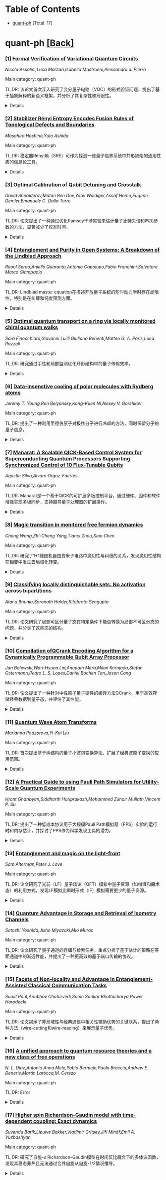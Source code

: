 <div id=toc></div>

# Table of Contents

- [quant-ph](#quant-ph) [Total: 17]


<div id='quant-ph'></div>

# quant-ph [[Back]](#toc)

### [1] [Formal Verification of Variational Quantum Circuits](https://arxiv.org/abs/2507.10635)
*Nicola Assolini,Luca Marzari,Isabella Mastroeni,Alessandra di Pierro*

Main category: quant-ph

TL;DR: 该论文首次深入研究了变分量子电路（VQC）的形式验证问题，提出了基于抽象解释的新语义框架，并分析了其复杂性和局限性。


<details>
  <summary>Details</summary>
Motivation: VQC在量子机器学习中具有重要地位，但其对抗性输入的脆弱性尚未有形式化验证方法，类似于经典深度学习模型。

Method: 采用基于区间的可达性技术，并结合抽象解释方法，定义VQC的验证问题并分析其复杂性。

Result: 研究发现量子特有的状态归一化等问题挑战了现有方法，新框架能有效处理这些问题。

Conclusion: 论文为VQC的形式验证提供了理论基础和实践方法，填补了该领域的空白。

Abstract: Variational quantum circuits (VQCs) are a central component of many quantum
machine learning algorithms, offering a hybrid quantum-classical framework
that, under certain aspects, can be considered similar to classical deep neural
networks. A shared aspect is, for instance, their vulnerability to adversarial
inputs, small perturbations that can lead to incorrect predictions. While
formal verification techniques have been extensively developed for classical
models, no comparable framework exists for certifying the robustness of VQCs.
Here, we present the first in-depth theoretical and practical study of the
formal verification problem for VQCs. Inspired by abstract interpretation
methods used in deep learning, we analyze the applicability and limitations of
interval-based reachability techniques in the quantum setting. We show that
quantum-specific aspects, such as state normalization, introduce inter-variable
dependencies that challenge existing approaches. We investigate these issues by
introducing a novel semantic framework based on abstract interpretation, where
the verification problem for VQCs can be formally defined, and its complexity
analyzed. Finally, we demonstrate our approach on standard verification
benchmarks.

</details>


### [2] [Stabilizer Rényi Entropy Encodes Fusion Rules of Topological Defects and Boundaries](https://arxiv.org/abs/2507.10656)
*Masahiro Hoshino,Yuto Ashida*

Main category: quant-ph

TL;DR: 稳定器Rényi熵（SRE）可作为探测一维量子临界系统中共形缺陷的通用性质的信息论工具。


<details>
  <summary>Details</summary>
Motivation: 研究SRE在共形缺陷中的通用性质，以揭示其作为量子魔力量度的潜力。

Method: 使用边界共形场论分析SRE的通用对数修正和尺寸无关项，并通过数值计算验证。

Result: 边界和拓扑缺陷分别表现为SRE的通用对数修正和尺寸无关项，且SRE能反映缺陷融合规则。

Conclusion: SRE是研究共形缺陷和拓扑缺陷的有效工具，其通用性质与缺陷融合规则一致。

Abstract: We demonstrate that the stabilizer R\'{e}nyi entropy (SRE), a computable
measure of quantum magic, can serve as an information-theoretic probe for
universal properties associated with conformal defects in one-dimensional
quantum critical systems. Using boundary conformal field theory, we show that
open boundaries manifest as a universal logarithmic correction to the SRE,
whereas topological defects yield a universal size-independent term. When
multiple defects are present, we find that the universal terms in the SRE
faithfully reflect the defect-fusion rules that define noninvertible symmetry
algebra. These analytical predictions are corroborated by numerical
calculations of the Ising model, where boundaries and topological defects are
described by Cardy states and Verlinde lines, respectively.

</details>


### [3] [Optimal Calibration of Qubit Detuning and Crosstalk](https://arxiv.org/abs/2507.10661)
*David Shnaiderov,Matan Ben Dov,Yoav Woldiger,Assaf Hamo,Eugene Demler,Emanuele G. Dalla Torre*

Main category: quant-ph

TL;DR: 论文提出了一种通过优化Ramsey干涉实验来估计量子比特失谐和串扰参数的方法，显著减少了校准时间。


<details>
  <summary>Details</summary>
Motivation: 量子处理器中物理量子比特的校准面临串扰问题，导致单个量子比特失谐估计复杂化。

Method: 利用Fisher信息和Cramer-Rao界优化Ramsey干涉实验，比较了多种校准协议。

Result: 实验验证表明，双正交单时间测量方法在精度和鲁棒性上最优，校准时间减少50%。

Conclusion: 该方法能高效准确地提取参数，适用于孤立和耦合量子比特系统。

Abstract: Characterizing and calibrating physical qubits is essential for maintaining
the performance of quantum processors. A key challenge in this process is the
presence of crosstalk that complicates the estimation of individual qubit
detunings. In this work, we derive optimal strategies for estimating detuning
and crosstalk parameters by optimizing Ramsey interference experiments using
Fisher information and the Cramer-Rao bound. We compare several calibration
protocols, including measurements of a single quadrature at multiple times and
of two quadratures at a single time, for a fixed number of total measurements.
Our results predict that the latter approach yields the highest precision and
robustness in both cases of isolated and coupled qubits. We validate
experimentally our approach using a single NV center as well as superconducting
transmons. Our approach enables accurate parameter extraction with
significantly fewer measurements, resulting in up to a 50\% reduction in
calibration time while maintaining estimation accuracy.

</details>


### [4] [Entanglement and Purity in Open Systems: A Breakdown of the Lindblad Approach](https://arxiv.org/abs/2507.10668)
*Raoul Serao,Aniello Quaranta,Antonio Capolupo,Fabio Franchini,Salvatore Marco Giampaolo*

Main category: quant-ph

TL;DR: Lindblad master equation在描述开放量子系统的短时动力学时存在局限性，特别是在纠缠和纯度预测方面。


<details>
  <summary>Details</summary>
Motivation: 研究Lindblad主方程在描述开放量子系统中纠缠和纯度短时动力学的有效性。

Method: 比较Lindbladian方法和全微观处理方法，并引入时间依赖的Lindbladian进行改进。

Result: Lindbladian方法预测线性纯度衰减并可能完全抑制纠缠，而全微观处理显示纠缠增长和二次纯度衰减。时间依赖Lindbladian改进部分预测但引入不一致性。

Conclusion: 有效模型在描述微妙量子行为时存在局限性，需谨慎应用。

Abstract: We examine the effectiveness of Lindblad master equation in capturing the
short-time dynamics of entanglement and purity in open quantum systems.
Focusing on two interacting two-level systems interacting with a larger
environment, we compare the Lindbladian approach to a full microscopic
treatment. While the latter shows entanglement growth and a quadratic decay of
purity, the Lindbladian method predicts a linear purity decay and can entirely
suppress entanglement when the dissipative coupling exceeds the interaction
strength. Introducing a time-dependent Lindbladian improves some predictions
but causes inconsistencies in other observables. Our results highlight the
limitations of effective models and the need for caution when applying them to
describe subtle quantum behaviors.

</details>


### [5] [Optimal quantum transport on a ring via locally monitored chiral quantum walks](https://arxiv.org/abs/2507.10669)
*Sara Finocchiaro,Giovanni Luilli,Giuliano Benenti,Matteo G. A. Paris,Luca Razzoli*

Main category: quant-ph

TL;DR: 研究通过手性和局部监测优化环形结构中的量子传输效率。


<details>
  <summary>Details</summary>
Motivation: 解决纯相干传输中因破坏性干涉导致的传输概率低问题。

Method: 采用局部监测的连续时间手性量子行走模型，结合时间反演对称性破坏和测量频率优化。

Result: 通过分析Perron-Frobenius算子的光谱特性，确定了最大化检测概率的最佳条件。

Conclusion: 提供了一种增强监测系统中量子传输的通用框架。

Abstract: In purely coherent transport on finite networks, destructive interference can
significantly suppress transfer probabilities, which can only reach high values
through careful fine-tuning of the evolution time or tailored initial-state
preparations. We address this issue by investigating excitation transfer on a
ring, modeling it as a locally monitored continuous-time chiral quantum walk.
Chirality, introduced through time-reversal symmetry breaking, imparts a
directional bias to the coherent dynamics and can lift dark states. Local
monitoring, implemented via stroboscopic projective measurements at the target
site, provides a practical detection protocol without requiring fine-tuning of
the evolution time. By analyzing the interplay between chirality and
measurement frequency, we identify optimal conditions for maximizing the
asymptotic detection probability. The optimization of this transfer protocol
relies on the spectral properties of the Perron-Frobenius operator, which
capture the asymptotic non-unitary dynamics, and on the analysis of dark
states. Our approach offers a general framework for enhancing quantum transport
in monitored systems.

</details>


### [6] [Data-insenstive cooling of polar molecules with Rydberg atoms](https://arxiv.org/abs/2507.10671)
*Jeremy T. Young,Ron Belyansky,Kang-Kuen Ni,Alexey V. Gorshkov*

Main category: quant-ph

TL;DR: 提出了一种利用里德伯原子对极性分子进行冷却的方法，同时保留分子的量子信息。


<details>
  <summary>Details</summary>
Motivation: 解决极性分子在量子计算和模拟中因热运动导致的信息丢失问题。

Method: 通过选择合适的内部状态和施加外部场，设计状态不敏感的相互作用，实现声子交换冷却。

Result: 实现了极性分子的相干冷却，不影响其内部状态，可重复操作。

Conclusion: 该方法有望延长混合光镊阵列中量子计算和模拟的时间。

Abstract: We propose a method to sympathetically cool polar molecules with Rydberg
atoms without destroying the quantum information encoded in the polar
molecules. While the interactions between the two are usually state-dependent,
we show how to engineer state-insensitive interactions between the hot
molecules and the cold atoms with a suitable choice of internal states and the
application of external fields. The resulting interactions, which may be van
der Waals or dipolar, induce a phonon swap interaction between the two species,
thereby coherently cooling the polar molecules without affecting the internal
state, a process which can be repeated if the atoms are cooled again or new
cold atoms are brought in. Our cooling schemes open the possibility of
extending quantum computation and simulation times in emerging hybrid tweezer
arrays of polar molecules and neutral atoms.

</details>


### [7] [Manarat: A Scalable QICK-Based Control System for Superconducting Quantum Processors Supporting Synchronized Control of 10 Flux-Tunable Qubits](https://arxiv.org/abs/2507.10676)
*Agustin Silva,Alvaro Orgaz-Fuertes*

Main category: quant-ph

TL;DR: Manarat是一个基于QICK的可扩展多板控制平台，通过硬件、固件和软件增强实现多板同步，支持超导量子处理器的扩展操作。


<details>
  <summary>Details</summary>
Motivation: 随着量子比特数量增加，单控制模块无法满足多量子比特操作的需求，需要一种可扩展的控制架构。

Method: Manarat通过低抖动时钟分配网络、tProcessor修改和同步方案实现多板同步，并集成定制模拟前端用于通量控制。

Result: 在10量子比特超导处理器上验证，实现了亚纳秒级同步和跨板CZ门校准。

Conclusion: Manarat证明了多RFSoC板间的亚纳秒同步和相干控制可行，为超导量子计算机的可扩展操作提供了解决方案。

Abstract: A scalable control architecture for superconducting quantum processors is
essential as the number of qubits increases and coherent multi-qubit operations
span beyond the capacity of a single control module. The Quantum
Instrumentation Control Kit (QICK), built on AMD RFSoC platforms, offers a
flexible open-source framework for pulse-level qubit control but lacks native
support for multi-board synchronization, limiting its applicability to mid- and
large-scale quantum devices. To overcome this limitation, we introduce Manarat,
a scalable multi-board control platform based on QICK that incorporates
hardware, firmware, and software enhancements to enable sub-100 ps timing
alignment across multiple AMD ZCU216 RFSoC boards. Our system integrates a
low-jitter clock distribution network, modifications to the tProcessor, and a
synchronization scheme to ensure deterministic alignment of program execution
across boards. It also includes a custom analog front-end for flux control that
combines high-speed RF signals with software-programmable DC biasing voltages
generated by a low-noise, high-precision DAC. These capabilities are
complemented by a software stack capable of orchestrating synchronized
multi-board experiments and fully integrated with the open-source Qibo
framework for quantum device calibration and algorithm execution. We validate
Manarat on a 10-qubit superconducting processor controlled by two RFSoC boards,
demonstrating reliable execution of synchronized control sequences for
cross-board CZ gate calibration. These results confirm that sub-nanosecond
synchronization and coherent control is achievable across multiple RFSoC
boards, enabling scalable operation of superconducting quantum computers.

</details>


### [8] [Magic transition in monitored free fermion dynamics](https://arxiv.org/abs/2507.10688)
*Cheng Wang,Zhi-Cheng Yang,Tianci Zhou,Xiao Chen*

Main category: quant-ph

TL;DR: 研究了1+1维随机自由费米子电路中魔幻性与纠缠的关系，发现魔幻性结构在相变中发生去局域化转变。


<details>
  <summary>Details</summary>
Motivation: 探索自由费米子动力学中的魔幻性与纠缠相变之间的联系。

Method: 使用稳定子Rényi熵（SRE）量化魔幻性，并通过完美采样算法进行数值计算。

Result: SRE在临界相和面积律相中均保持广延性，但魔幻性结构发生去局域化相变。

Conclusion: 临界相中SRE的弛豫时间随系统尺寸线性增长，进一步证实了该相的临界性质。

Abstract: We investigate magic and its connection to entanglement in 1+1 dimensional
random free fermion circuits, with a focus on hybrid free fermion dynamics that
can exhibit an entanglement phase transition. To quantify magic, we use the
Stabilizer R\'enyi Entropy (SRE), which we compute numerically via a perfect
sampling algorithm. We show that although the SRE remains extensive as the
system transitions from a critical phase to an area-law (disentangled) phase,
the structure of magic itself undergoes a delocalization phase transition. This
transition is characterized using the bipartite stabilizer mutual information,
which exhibits the same scaling behavior as entanglement entropy: logarithmic
scaling in the critical phase and a finite constant in the area-law phase.
Additionally, we explore the dynamics of SRE. While the total SRE becomes
extensive in $O(1)$ time, we find that in the critical phase, the relaxation
time to the steady-state value is parameterically longer than that in generic
random circuits. The relaxation follows a universal form, with a relaxation
time that grows linearly with the system size, providing further evidence for
the critical nature of the phase.

</details>


### [9] [Classifying locally distinguishable sets: No activation across bipartitions](https://arxiv.org/abs/2507.10698)
*Atanu Bhunia,Saronath Halder,Ritabrata Sengupta*

Main category: quant-ph

TL;DR: 论文研究了局部可区分量子态在特定条件下能否转换为局部不可区分态的问题，并分类了这些态的结构。


<details>
  <summary>Details</summary>
Motivation: 探索局部可区分态在正交保持LOCC（OP-LOCC）下转换为局部不可区分态的条件，填补相关研究空白。

Method: 通过分析不同结构的局部可区分态（包括乘积态和纠缠态），确定其是否允许转换，并引入层次分类。

Result: 发现某些局部可区分态可以转换为局部不可区分态，而另一些则不能，并提出了“跨二分区无激活”现象。

Conclusion: 研究为量子态的分类和应用提供了新视角，特别是在多体系统中展示了更复杂的转换行为。

Abstract: A set of orthogonal quantum states is said to be locally indistinguishable if
they cannot be perfectly distinguished by local operations and classical
communication (LOCC). Otherwise, the states are locally distinguishable.
However, locally indistinguishable states may find applications in information
processing protocols. In this sense, locally indistinguishable states are
useful. On the other hand, it is usual to consider that locally distinguishable
states are useless. Nevertheless, recent works suggest that locally
distinguishable states should be given due consideration as in certain
situations these states can be converted to locally indistinguishable states
under orthogonality-preserving LOCC (OP-LOCC). Such a counterintuitive
phenomenon motivates us to ask when the aforesaid conversion is possible and
when it is not. In this work, we provide different structures of locally
distinguishable product and entangled states which do not allow the aforesaid
conversion. We also provide certain structures of locally distinguishable
states which allow the aforesaid conversion. In this way, we classify the
locally distinguishable sets by introducing hierarchies among them. In a
multipartite system, this study becomes more involved as there exist
multipartite locally distinguishable sets which cannot be converted to locally
indistinguishable sets by OP-LOCC across any bipartition. We say this as ``no
activation across bi-partitions".

</details>


### [10] [Compilation ofQCrank Encoding Algorithm for a Dynamically Programmable Qubit Array Processor](https://arxiv.org/abs/2507.10699)
*Jan Balewski,Wan-Hsuan Lin,Anupam Mitra,Milan Kornjača,Stefan Ostermann,Pedro L. S. Lopes,Daniel Bochen Tan,Jason Cong*

Main category: quant-ph

TL;DR: 论文提出了一种针对中性原子量子硬件的编译方法QCrank，用于高效存储经典数据到量子态，并评估了其性能。


<details>
  <summary>Details</summary>
Motivation: 研究如何利用中性原子量子硬件的特性（如高量子比特数、并行操作等）来优化量子程序的部署。

Method: 通过定义噪声模型并在Qiskit中模拟，评估QCrank在中性原子硬件上的性能，并与Quantinuum和IBM的硬件进行比较。

Result: QCrank在中性原子硬件上表现出良好的精度扩展性，优于其他硬件平台。

Conclusion: 中性原子硬件在量子数据存储方面具有潜力，QCrank方法为其优化部署提供了有效途径。

Abstract: Algorithm and hardware-aware compilation co-design is essential for the
efficient deployment of near-term quantum programs. We present a compilation
case-study implementing QCrank -- an efficient encoding protocol for storing
sequenced real-valued classical data in a quantum state -- targeting neutral
atom-based Dynamically Programmable Qubit Arrays (DPQAs). We show how key
features of neutral-atom arrays such as high qubits count, operation
parallelism, multi-zone architecture, and natively reconfigurable connectivity
can be used to inform effective algorithm deployment. We identify algorithmic
and circuit features that signal opportunities to implement them in a
hardware-efficient manner. To evaluate projected hardware performance, we
define a realistic noise model for DPQAs using parameterized Pauli channels,
implement it in Qiskit circuit simulators, and assess QCrank's accuracy for
writing and reading back 24-320 real numbers into 6-20 qubits. We compare DPQA
results with simulated performances of Quantinuum's H1-1E and with experimental
results from IBM Fez, highlighting promising accuracy scaling for DPQAs.

</details>


### [11] [Quantum Wave Atom Transforms](https://arxiv.org/abs/2507.10739)
*Marianna Podzorova,Yi-Kai Liu*

Main category: quant-ph

TL;DR: 首次提出基于树结构的量子小波包变换算法，扩展了经典波原子变换的应用范围。


<details>
  <summary>Details</summary>
Motivation: 经典波原子变换用于构建微分算子的稀疏表示，但量子算法能实现更广泛的变换类别。

Method: 采用高效的树结构表示方法，构建量子算法实现小波包和波原子变换。

Result: 量子算法的门复杂度为$O(\mathrm{poly}(n))$，优于经典算法的$O(n 2^n)$浮点运算。

Conclusion: 该结果可用于改进现有量子算法求解双曲偏微分方程。

Abstract: This paper constructs the first quantum algorithm for wavelet packet
transforms with a tree structure, sometimes called wave atom transforms.
Classically, wave atoms are used to construct sparse representations of
differential operators, which enable fast numerical algorithms for partial
differential equations. Compared to previous work, our quantum algorithm can
implement a larger class of wavelet and wave atom transforms, by using an
efficient representation for a larger class of possible tree structures. Our
quantum implementation has $O(\mathrm{poly}(n))$ gate complexity for the
transform of dimension $2^n$, while classical implementations have $O(n 2^n)$
floating point operations. The result can be used to improve existing quantum
algorithms for solving hyperbolic partial differential equations.

</details>


### [12] [A Practical Guide to using Pauli Path Simulators for Utility-Scale Quantum Experiments](https://arxiv.org/abs/2507.10771)
*Hrant Gharibyan,Siddharth Hariprakash,Mohammed Zuhair Mullath,Vincent P. Su*

Main category: quant-ph

TL;DR: 提出了一种低成本协议用于大规模Pauli Path模拟器（PPS）实验的运行时和内存估计，并探讨了PPS作为科学发现工具的潜力。


<details>
  <summary>Details</summary>
Motivation: 研究PPS是否可以作为科学发现工具而非仅用于验证已有结果，并分析其运行时和内存需求。

Method: 分析Heisenberg绘景中Pauli系数的动态，发现其收敛特性，并提出框架以理解PPS的收敛性。

Result: 发现减小截断参数δ不总能提高精度，且较深的量子电路可能更容易模拟。

Conclusion: 为PPS的可靠验证和补充估计提供了实用指南，并发布了BlueQubit SDK工具包。

Abstract: In this this paper we present an inexpensive protocol to perform runtime and
memory estimation for large-scale experiments with Pauli Path simulators (PPS).
Additionally, we propose a conceptually simple solution for studying whether
PPS can be used as a scientific discovery tool, rather than reproducing
existing answers. We start by analyzing the dynamics of the Pauli coefficients
tracked in the Heisenberg picture. In addition to surprisingly generic
convergence features of the Pauli coefficient distributions, we find certain
regularities that allow for extrapolation of memory and runtime requirements
for smaller and smaller coefficient truncation parameter $\delta$. We then
introduce a framework for understanding convergence in the absence of rigorous
error guarantees on PPS. Combined with runtime analysis, we propose bifurcating
quantum simulation problems broadly into two classes, based on whether there is
apparent convergence of expectation values as a function of $\delta$. This
serves as a way for practitioners to understand where their problem falls on
the frontier of classical simulability. In the case without apparent
convergence, PPS may still serve useful as a Monte Carlo-like estimate. Applied
to IBM's utility-scale experiments, we show parameter regimes where both
behaviors are realized. Some of our key findings challenge conventional
intuition: reducing $\delta$ does not always improve accuracy, and deeper
quantum circuits may actually be easier to simulate than shallower ones. The
BlueQubit SDK implementing these methods has been released publicly, offering
researchers a comprehensive toolkit for evaluating this frontier classical
simulation approach. These results establish practical guidelines for when PPS
can serve as a reliable verification tool versus when it should be used as a
complementary estimate alongside quantum experiments.

</details>


### [13] [Entanglement and magic on the light-front](https://arxiv.org/abs/2507.10777)
*Sam Alterman,Peter J. Love*

Main category: quant-ph

TL;DR: 论文研究了光前（LF）量子场论（QFT）模拟中量子资源（如纠缠和魔术态）的利用方式，发现LF模拟比瞬时形式（IF）模拟需要更少的量子资源。


<details>
  <summary>Details</summary>
Motivation: 探讨光前（LF）量子场论模拟中量子资源（如纠缠和魔术态）的利用方式，并与瞬时形式（IF）模拟进行比较。

Method: 使用(1+1)D横向场Ising模型，推导LF能量算子，分析其与IF哈密顿量的区别，并计算动量空间魔术态。

Result: LF动量空间的本征态是可分离的，而IF动量空间的本征态存在纠缠；LF基态需要更少的魔术态资源。

Conclusion: LF模拟比IF模拟更高效，因其基态更简单且需要更少的量子资源。

Abstract: In the light-front (LF) formulation of quantum field theory (QFT), physics is
formulated from the perspective of a massless observer necessarily traveling at
the speed of light. The LF formulation provides an alternative computational
approach to lattice gauge theory, and has recently been investigated as a
future application of quantum computers. A natural question is how quantum
resources such as entanglement and contextuality amongst physical qubits in the
laboratory are utilized in LF simulations of QFTs. We use the (1+1)D
transverse-field Ising model to explore this question. We derive the LF energy
operator that generates the LF dynamics of the system, which is distinct from
the instant-form (IF) Hamiltonian. We find that while the eigenstates of the IF
Hamiltonian exhibit pairwise entanglement between positive and negative momenta
in IF momentum-space, the eigenstates of the LF Hamiltonian are separable in LF
momentum-space. We then calculate the momentum-space magic of the
IF-momentum-space ground state and show that it always requires more magic to
prepare than the LF-momentum-space ground state. At the quantum critical point,
corresponding to a massless free fermion, both LF and IF ground states are
stabilizers, but the LF ground state is separable in LF momentum-space while
the IF ground state is a product of maximally entangled pairs in IF
momentum-space. These results show that quantum resources such as entanglement
and magic are utilized differently by quantum simulations formulated in LF and
IF, and that the simplicity of the LF ground state results in fewer required
quantum resources.

</details>


### [14] [Quantum Advantage in Storage and Retrieval of Isometry Channels](https://arxiv.org/abs/2507.10784)
*Satoshi Yoshida,Jisho Miyazaki,Mio Murao*

Main category: quant-ph

TL;DR: 论文研究了量子通道的存储与检索任务，重点分析了基于估计的策略在等距通道中的渐近性能，并提出了一种更高效的基于端口传输的协议。


<details>
  <summary>Details</summary>
Motivation: 量子通道的存储与检索是量子信息处理中的关键任务，但现有方法在等距通道中表现不佳，需要更高效的解决方案。

Method: 分析了基于估计的策略的渐近性能，并提出了一种基于端口传输的新协议。

Result: 发现基于估计的策略在等距通道中次优，新协议显著提高了效率，程序成本更低。

Conclusion: 新协议为量子通道存储与检索提供了更高效的解决方案，适用于更广泛的量子通道。

Abstract: Storage and retrieval refer to the task of encoding a quantum channel
$\Lambda$ into a quantum state, known as the program state, such that the
channel can later be retrieved. This task is closely related to quantum channel
estimation, where multiple queries to $\Lambda$ are used to prepare a quantum
state $\phi_\Lambda$ that encodes information about the channel. The channel
can then be retrieved by measuring $\phi_\Lambda$, following a
measure-and-prepare strategy. In this work, we analyze the asymptotic
performance of the estimation-based strategy for storage and retrieval of
isometry channels. We show that the optimal fidelity for isometry estimation is
given by $F = 1-{d(D-d)\over n} + O(n^{-2})$, where $d$ and $D$ denote the
input and output dimensions of the isometry, and $n$ is the number of queries.
This result indicates that, unlike in the case of unitary channels, the
estimation-based strategy is suboptimal for the storage and retrieval of
isometry channels, which requires $n = \Theta(\epsilon^{-1})$ to achieve the
diamond-norm error $\epsilon$. To address this limitation, we propose a more
efficient protocol based on port-based teleportation, which stores the isometry
channel in a program state using only $n = \Theta(1/\sqrt{\epsilon})$ queries.
As an application, we extend our approach to general quantum channels,
achieving improved program cost compared to prior results by Gschwedtner,
Bluhm, and Winter [Quantum $\textbf{5}$, 488 (2021)].

</details>


### [15] [Facets of Non-locality and Advantage in Entanglement-Assisted Classical Communication Tasks](https://arxiv.org/abs/2507.10830)
*Sumit Rout,Anubhav Chaturvedi,Some Sankar Bhattacharya,Paweł Horodecki*

Main category: quant-ph

TL;DR: 论文揭示了非局域性与经典通信中相关性辅助优势的关键联系，提出了两种方法（wire-cutting和wire-reading）来展示量子优势。


<details>
  <summary>Details</summary>
Motivation: 探索非局域性在经典通信任务中的优势，尤其是在相关性辅助下的量子优势。

Method: 使用wire-cutting技术构建贝尔不等式，并引入wire-reading方法，设计了两类经典通信任务。

Result: 展示了量子相关性在通信任务中的优势，包括qutrit优于qubit纠缠的情况。

Conclusion: 非局域性在经典通信任务中具有显著优势，量子相关性可以超越经典辅助的随机性。

Abstract: We reveal key connections between non-locality and advantage in
correlation-assisted classical communication. First, using the wire-cutting
technique, we provide a Bell inequality tailored to any correlation-assisted
bounded classical communication task. The violation of this inequality by a
quantum correlation is equivalent to its quantum-assisted advantage in the
corresponding communication task. Next, we introduce wire-reading, which
leverages the readability of classical messages to demonstrate advantageous
assistance of non-local correlations in setups where no such advantage can be
otherwise observed. Building on this, we introduce families of classical
communication tasks in a Bob-without-input prepare-and-measure scenario, where
non-local correlation enhances bounded classical communication while shared
randomness assistance yields strictly suboptimal payoff. For the first family
of tasks, assistance from any non-local facet leads to optimal payoff, while
each task in the second family is tailored to a non-local facet. We reveal
quantum advantage in these tasks, including qutrit over qubit entanglement
advantage.

</details>


### [16] [A unified approach to quantum resource theories and a new class of free operations](https://arxiv.org/abs/2507.10851)
*N. L. Diaz,Antonio Anna Mele,Pablo Bermejo,Paolo Braccia,Andrew E. Deneris,Martin Larocca,M. Cerezo*

Main category: quant-ph

TL;DR: Error


<details>
  <summary>Details</summary>
Motivation: Error

Method: Error

Result: Error

Conclusion: Error

Abstract: In quantum resource theories (QRTs) certain quantum states and operations are
deemed more valuable than others. While the determination of the ``free''
elements is usually guided by the constraints of some experimental setup, this
can make it difficult to study similarities and differences between QRTs. In
this work, we argue that QRTs follow from the choice of a preferred algebraic
structure $\mathcal{E}$ to be preserved, thus setting the free operations as
the automorphisms of $\mathcal{E}$. We illustrate our finding by determining
$\mathcal{E}$ for the QRTs of entanglement, Clifford stabilizerness, purity,
imaginarity, fermionic Gaussianity, reference frames, thermodynamics and
coherence; showing instances where $\mathcal{E}$ is a Lie algebra, group, ring,
or even a simple set. This unified understanding allows us to generalize the
concept of stochastic local operations and classical communication (SLOCC) to
identify novel resource non-increasing operations for Lie-algebra based QRTs,
thus finding a new solution to an open problem in the literature. We showcase
the sanity of our new set of operations by rigorously proving that they map
free states to free states, as well as determine more general situations where
these transformations strictly do not increase the resource of a state.

</details>


### [17] [Higher spin Richardson-Gaudin model with time-dependent coupling: Exact dynamics](https://arxiv.org/abs/2507.10856)
*Suvendu Barik,Lieuwe Bakker,Vladimir Gritsev,Jiří Minář,Emil A. Yuzbashyan*

Main category: quant-ph

TL;DR: 研究了自旋-$s$ Richardson-Gaudin模型在时间反比耦合下的多体波函数，发现其稳态非热且无法通过合并自旋从自旋-$1/2$情况推导。


<details>
  <summary>Details</summary>
Motivation: 探索不同自旋大小对模型波函数的影响，挑战了自旋-$1/2$情况可推广的常见假设。

Method: 通过独立处理每个自旋大小，确定时间演化的渐近波函数，并验证平均场理论在有限自旋算子乘积下的精确性。

Result: 稳态非热，且不符合广义吉布斯系综；平均场理论在特定条件下精确。

Conclusion: 研究结果可通过腔QED和囚禁离子实验验证，揭示了自旋大小对模型行为的独立影响。

Abstract: We determine the exact asymptotic many-body wavefunction of a spin-$s$
Richardson-Gaudin model with a coupling inversely proportional to time, for
time evolution starting from the ground state at $t = 0^+$ and for arbitrary
$s$. Contrary to common belief, the resulting wavefunction cannot be derived
from the spin-$1/2$ case by merging spins, but instead requires independent
treatment for each spin size. The steady state is non-thermal and, in contrast
to the spin-$1/2$ case, does not conform to a natural Generalized Gibbs
Ensemble. We show that mean-field theory is exact for any product of a finite
number of spin operators on different sites. We discuss how these findings can
be probed in cavity QED and trapped ion experiments.

</details>
